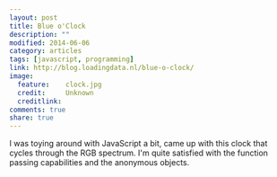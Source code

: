```yaml
---
layout: post
title: Blue o'Clock
description: ""
modified: 2014-06-06
category: articles
tags: [javascript, programming]
link: http://blog.loadingdata.nl/blue-o-clock/
image:
  feature:    clock.jpg
  credit:     Unknown
  creditlink:
comments: true
share: true
---
```

I was toying around with JavaScript a bit, came up with this clock that cycles through the RGB spectrum. I'm quite satisfied with the function passing capabilities and the anonymous objects. ﻿

